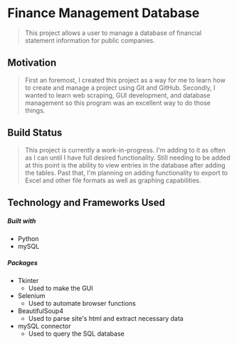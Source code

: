 # Finance Management Database
> This project allows a user to manage a database of
> financial statement information for public companies.

## Motivation
> First an foremost, I created this project as a way for me to learn
> how to create and manage a project using Git and GitHub. Secondly, I
> wanted to learn web scraping, GUI development, and database management
> so this program was an excellent way to do those things.

## Build Status
>This project is currently a work-in-progress. I'm adding to it as often as I
>can until I have full desired functionality. Still needing to be added at this
>point is the ability to view entries in the database after adding the tables.
>Past that, I'm planning on adding functionality to export to Excel and other
>file formats as well as graphing capabilities.

## Technology and Frameworks Used
##### Built with
* Python
* mySQL

##### Packages
* Tkinter 
	* Used to make the GUI
* Selenium
	* Used to automate browser functions
* BeautifulSoup4
	* Used to parse site's html and extract necessary data
* mySQL connector
	* Used to query the SQL database